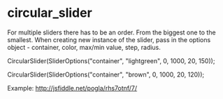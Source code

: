 # circular_slider
For multiple sliders there has to be an order. From the biggest one to the smallest. When creating new instance of the slider,  pass in the options object - container, color, max/min value, step, radius.

CircularSlider(SliderOptions("container", "lightgreen", 0, 1000, 20, 150));

CircularSlider(SliderOptions("container", "brown", 0, 1000, 20, 120));

Example: http://jsfiddle.net/pogla/rhs7otnf/7/
